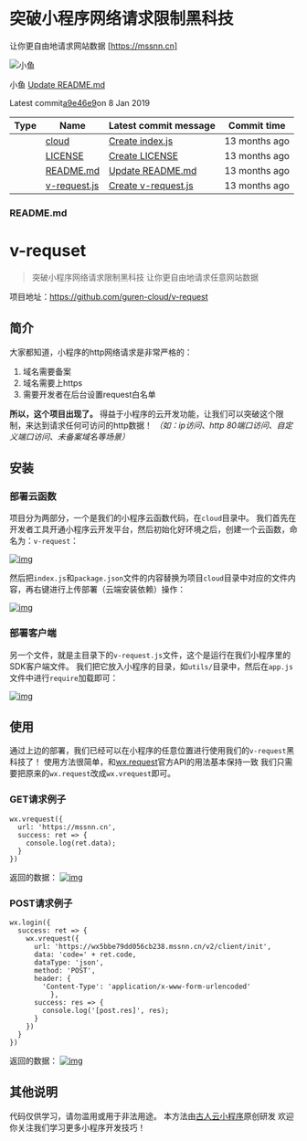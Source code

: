 # 突破小程序网络请求限制黑科技

让你更自由地请求网站数据 [https://mssnn.cn]

![小鱼](https://camo.githubusercontent.com/c4851694ae31e0777c8b9d9e1da3df47568f56c5/68747470733a2f2f322e67726176617461722e636f6d2f6176617461722f64643832393238383533613630643736626162346133323131663530366264643f643d68747470732533412532462532466769746875622e6769746875626173736574732e636f6d253246696d6167657325324667726176617461727325324667726176617461722d757365722d3432302e706e6726723d6726733d3430)

小鱼 [Update README.md](https://github.com/guren-cloud/v-request/commit/a9e46e98ce64afd4bedb1144d6606f658b3fd455)

Latest commit[a9e46e9](https://github.com/guren-cloud/v-request/commit/a9e46e98ce64afd4bedb1144d6606f658b3fd455)on 8 Jan 2019

| Type | Name                                                         | Latest commit message                                        | Commit time   |
| ---- | ------------------------------------------------------------ | ------------------------------------------------------------ | ------------- |
|      | [cloud](https://github.com/guren-cloud/v-request/tree/master/cloud) | [Create index.js](https://github.com/guren-cloud/v-request/commit/ee0290c17beac9d3bc41929bd1a01053864aa6ca) | 13 months ago |
|      | [LICENSE](https://github.com/guren-cloud/v-request/blob/master/LICENSE) | [Create LICENSE](https://github.com/guren-cloud/v-request/commit/fa218e45e2d1304ecbc37d04b7cd9aafd8221fe8) | 13 months ago |
|      | [README.md](https://github.com/guren-cloud/v-request/blob/master/README.md) | [Update README.md](https://github.com/guren-cloud/v-request/commit/a9e46e98ce64afd4bedb1144d6606f658b3fd455) | 13 months ago |
|      | [v-request.js](https://github.com/guren-cloud/v-request/blob/master/v-request.js) | [Create v-request.js](https://github.com/guren-cloud/v-request/commit/640ec2d9cde8562f710c54d42d07e94d7fe3c11f) | 13 months ago |

###  README.md

# v-requset

> 突破小程序网络请求限制黑科技 让你更自由地请求任意网站数据

项目地址：<https://github.com/guren-cloud/v-request>

## 简介

大家都知道，小程序的http网络请求是非常严格的：

1. 域名需要备案
2. 域名需要上https
3. 需要开发者在后台设置request白名单

**所以，这个项目出现了。**
得益于小程序的云开发功能，让我们可以突破这个限制，来达到请求任何可访问的http数据！
*（如：ip访问、http 80端口访问、自定义端口访问、未备案域名等场景）*

## 安装

### 部署云函数

项目分为两部分，一个是我们的小程序云函数代码，在`cloud`目录中。
我们首先在开发者工具开通小程序云开发平台，然后初始化好环境之后，创建一个云函数，命名为：`v-request`：

[![img](https://camo.githubusercontent.com/e04f01ead0f68789a997e26e7cf3bb66ba81696d/68747470733a2f2f626f782e6b616e636c6f75642e636e2f37326339346234613465373535656437616163616431306434636131356564645f353936783337382e706e67)](https://camo.githubusercontent.com/e04f01ead0f68789a997e26e7cf3bb66ba81696d/68747470733a2f2f626f782e6b616e636c6f75642e636e2f37326339346234613465373535656437616163616431306434636131356564645f353936783337382e706e67)

然后把`index.js`和`package.json`文件的内容替换为项目`cloud`目录中对应的文件内容，再右键进行上传部署（云端安装依赖）操作：

[![img](https://camo.githubusercontent.com/786583ed1b3f59c1ed1e75626f9c11365a9c4cf1/68747470733a2f2f626f782e6b616e636c6f75642e636e2f65366661623630366231313962393535643937363532383465663636643862305f393238783433392e706e67)](https://camo.githubusercontent.com/786583ed1b3f59c1ed1e75626f9c11365a9c4cf1/68747470733a2f2f626f782e6b616e636c6f75642e636e2f65366661623630366231313962393535643937363532383465663636643862305f393238783433392e706e67)

### 部署客户端

另一个文件，就是主目录下的`v-request.js`文件，这个是运行在我们小程序里的SDK客户端文件。
我们把它放入小程序的目录，如`utils/`目录中，然后在`app.js`文件中进行`require`加载即可：

[![img](https://camo.githubusercontent.com/15d6f0a6116266d2e12d61b3d39046b33d3dbf25/68747470733a2f2f626f782e6b616e636c6f75642e636e2f35363761376130643630393532376635663663333437383164386338346431325f31313933783632302e706e67)](https://camo.githubusercontent.com/15d6f0a6116266d2e12d61b3d39046b33d3dbf25/68747470733a2f2f626f782e6b616e636c6f75642e636e2f35363761376130643630393532376635663663333437383164386338346431325f31313933783632302e706e67)

## 使用

通过上边的部署，我们已经可以在小程序的任意位置进行使用我们的`v-request`黑科技了！
使用方法很简单，和[wx.request](https://developers.weixin.qq.com/miniprogram/dev/api/wx.request.html)官方API的用法基本保持一致
我们只需要把原来的`wx.request`改成`wx.vrequest`即可。

### GET请求例子

```
wx.vrequest({
  url: 'https://mssnn.cn',
  success: ret => {
    console.log(ret.data);
  }
})
```

返回的数据： [![img](https://camo.githubusercontent.com/53e123f9d5d3a9bc1c6b9c24dd5245a19e17ad0d/68747470733a2f2f626f782e6b616e636c6f75642e636e2f36343133643339623466336564303837386631393039376335346664313664385f31333938783631312e706e67)](https://camo.githubusercontent.com/53e123f9d5d3a9bc1c6b9c24dd5245a19e17ad0d/68747470733a2f2f626f782e6b616e636c6f75642e636e2f36343133643339623466336564303837386631393039376335346664313664385f31333938783631312e706e67)

### POST请求例子

```
wx.login({
  success: ret => {
    wx.vrequest({
      url: 'https://wx5bbe79dd056cb238.mssnn.cn/v2/client/init',
      data: 'code=' + ret.code,
      dataType: 'json',
      method: 'POST',
      header: {
        'Content-Type': 'application/x-www-form-urlencoded'
          },
      success: res => {
        console.log('[post.res]', res);
      }
    })
  }
})
```

返回的数据： [![img](https://camo.githubusercontent.com/d90cfc6db11031d1d2e93bef68deb00fc71d746c/68747470733a2f2f626f782e6b616e636c6f75642e636e2f62396638316564333230373937326630633530386465643762643161393764345f31323831783831382e706e67)](https://camo.githubusercontent.com/d90cfc6db11031d1d2e93bef68deb00fc71d746c/68747470733a2f2f626f782e6b616e636c6f75642e636e2f62396638316564333230373937326630633530386465643762643161393764345f31323831783831382e706e67)

## 其他说明

代码仅供学习，请勿滥用或用于非法用途。
本方法由[古人云小程序](https://mssnn.cn/)原创研发
欢迎你关注我们学习更多小程序开发技巧！